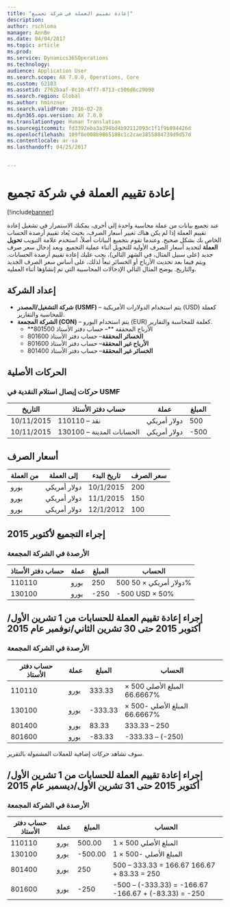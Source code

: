```yaml
---
title: "إعادة تقييم العملة في شركة تجميع"
description: 
author: rschloma
manager: AnnBe
ms.date: 04/04/2017
ms.topic: article
ms.prod: 
ms.service: Dynamics365Operations
ms.technology: 
audience: Application User
ms.search.scope: AX 7.0.0, Operations, Core
ms.custom: 62183
ms.assetid: 2762baaf-0c10-4ff7-8713-c506d6c29b98
ms.search.region: Global
ms.author: hminzner
ms.search.validFrom: 2016-02-28
ms.dyn365.ops.version: AX 7.0.0
ms.translationtype: Human Translation
ms.sourcegitcommit: fd3392eba3a394bd4b92112093c1f1f9b894426d
ms.openlocfilehash: 109f8e008b9865188c1c2cae3855884739d9d57d
ms.contentlocale: ar-sa
ms.lasthandoff: 04/25/2017


---
```


# <a name="currency-revaluation-in-a-consolidation-company"></a>إعادة تقييم العملة في شركة تجميع

[!include[banner](../includes/banner.md)]




عند تجميع بيانات من عملة محاسبة واحدة إلى أخرى، يمكنك الاستمرار في تشغيل إعادة تقييم العملة إذا لم يكن هناك تغيير أسعار الصرف، بحيث يُعاد تقييم أرصدة الحساب الخاص بك بشكل صحيح. وعندما تقوم بتجميع البيانات أصلاً، استخدم علامة التبويب **تحويل العملة** لتحديد أسعار الصرف الأولية للتحويل أثناء عملية التجميع. وبعد إدخال سعر صرف جديد (على سبيل المثال، في الشهر التالي)، يجب عليك إعادة تقييم أرصدة الحسابات. ويتم فيما بعد تحديث الأرباح أو الخسائر تبعاً لذلك، على أساس سعر الصرف الجديد والتاريخ. يوضح المثال التالي الإدخالات المحاسبية التي تم إنشاؤها أثناء العملية.

## <a name="company-setup"></a>إعداد الشركة
-   **شركة التشغيل/المصدر (USMF)** – يتم استخدام الدولارات الأمريكية (USD) كعملة للمحاسبة والتقارير.
-   **الشركة المجمعة (CON)** – يتم استخدام اليورو (EUR) كعلمة للمحاسبة والتقارير.
    -   **الأرباح المحققة **– حساب دفتر الأستاذ 801500
    -   **الخسائر المحققة**– حساب دفتر الأستاذ 801600
    -   **الأرباح غير المحققة**– حساب دفتر الأستاذ 801600
    -   **الخسائر غير المحققة**– حساب دفتر الأستاذ 801400

## <a name="original-transactions"></a>الحركات الأصلية
### <a name="cash-receipt-transactions-in-usmf"></a>حركات إيصال استلام النقدية في USMF

| التاريخ       | حساب دفتر الأستاذ               | عملة | المبلغ |
|------------|------------------------------|----------|--------|
| 10/11/2015 | 110110 – نقد                | دولار أمريكي      | 500    |
| 10/11/2015 | 130100 – الحسابات المدينة | دولار أمريكي      | -500   |

## <a name="exchange-rates"></a>أسعار الصرف
| من العملة | إلى العملة | تاريخ البدء | سعر الصرف |
|---------------|-------------|------------|---------------|
| يورو           | دولار أمريكي         | 10/1/2015  | 200           |
| يورو           | دولار أمريكي         | 11/1/2015  | 150           |
| يورو           | دولار أمريكي         | 12/1/2012  | 100           |

## <a name="perform-the-consolidation-for-october-2015"></a>إجراء التجميع لأكتوبر 2015
### <a name="balances-in-the-consolidation-company"></a>الأرصدة في الشركة المجمعة

| حساب دفتر الأستاذ | عملة | المبلغ | الحساب    |
|----------------|----------|--------|----------------|
| 110110         | يورو      | 250    | 500 دولار أمريكي × 50%  |
| 130100         | يورو      | -250   | -500 USD × 50% |

## <a name="perform-currency-revaluation-for-the-accounts-from-october-1-2015-through-november-30-2015"></a>إجراء إعادة تقييم العملة للحسابات من 1 تشرين الأول/أكتوبر 2015 حتى 30 تشرين الثاني/نوفمبر عام 2015
### <a name="balances-in-the-consolidation-company"></a>الأرصدة في الشركة المجمعة

| حساب دفتر الأستاذ | عملة | المبلغ  | الحساب                        |
|----------------|----------|---------|------------------------------------|
| 110110         | يورو      | 333.33  | المبلغ الأصلي 500 × 66.6667%  |
| 130100         | يورو      | -333.33 | المبلغ الأصلي -500 × 66.6667% |
| 801400         | يورو      | 83.33   | 333.33 – 250                       |
| 801600         | يورو      | -83.33  | -333.33 – (-250)                   |

سوف تشاهد حركات إضافية للعملات المشمولة بالتقرير.

## <a name="perform-currency-revaluation-for-the-accounts-from-october-1-2015-through-december-31-2015"></a>إجراء إعادة تقييم العملة للحسابات من 1 تشرين الأول/أكتوبر 2015 حتى 31 تشرين الأول/ديسمبر عام 2015
### <a name="balances-in-the-consolidation-company"></a>الأرصدة في الشركة المجمعة

| حساب دفتر الأستاذ | عملة | المبلغ  | الحساب                                          |
|----------------|----------|---------|------------------------------------------------------|
| 110110         | يورو      | 500.00  | المبلغ الأصلي 500 × 1                           |
| 130100         | يورو      | -500.00 | المبلغ الأصلي -500 × 1                          |
| 801400         | يورو      | 250     | 500 – 333.33 = 166.67 166.67 + 83.33 = 250           |
| 801600         | يورو      | -250    | -500 – (-333.33) = -166.67 -166.67 + (-83.33) = -250 |






